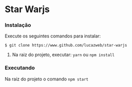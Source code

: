 # Star Warjs

### Instalação

Execute os seguintes comandos para instalar:

```
$ git clone https://www.github.com/lucazweb/star-warjs
```

1. Na raiz do projeto, executar: `yarn` ou `npm install`

### Executando

Na raiz do projeto o comando `npm start`
